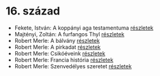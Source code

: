 # 16. század

- Fekete, István: A koppányi aga testamentuma [részletek](../_details/Fekete%2C%20Istv%C3%A1n.md#id_723)
- Majtényi, Zoltán: A furfangos Thyl [részletek](../_details/Majt%C3%A9nyi%2C%20Zolt%C3%A1n.md#id_998)
- Robert Merle: A bálvány [részletek](../_details/Robert%20Merle.md#id_322)
- Robert Merle: A pirkadat [részletek](../_details/Robert%20Merle.md#id_324)
- Robert Merle: Csikóéveink [részletek](../_details/Robert%20Merle.md#id_329)
- Robert Merle: Francia história [részletek](../_details/Robert%20Merle.md#id_330)
- Robert Merle: Szenvedélyes szeretet [részletek](../_details/Robert%20Merle.md#id_338)